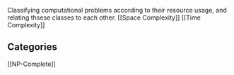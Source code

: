 Classifying computational problems according to their resource usage, and relating thsese classes to each other. 
[[Space Complexity]]
[[Time Complexity]]
## Categories
[[NP-Complete]]